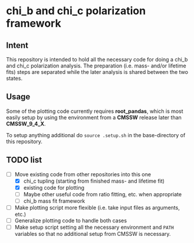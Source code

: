 # chi\_b and chi\_c polarization framework

## Intent
This repository is intended to hold all the necessary code for doing a chi\_b and chi\_c polarization analysis. The preparation (i.e. mass- and/or lifetime fits) steps are separated while the later analysis is shared between the two states.

## Usage
Some of the plotting code currently requires **root_pandas**, which is most easily setup by using the environment from a **CMSSW** release later than **CMSSW_9_4_X**.

To setup anything additional do `source .setup.sh` in the base-directory of this repository.

## TODO list
* [ ] Move existing code from other repositories into this one
  - [x] chi\_c tupling (starting from finished mass- and lifetime fit)
  - [x] existing code for plotting
  - [ ] Maybe other useful code from ratio fitting, etc. when appropriate
  - [ ] chi\_b mass fit framework
* [ ] Make plotting script more flexible (i.e. take input files as arguments, etc.)
* [ ] Generalize plotting code to handle both cases
* [ ] Make setup script setting all the necessary environment and `PATH` variables so that no additional setup from CMSSW is necessary.
